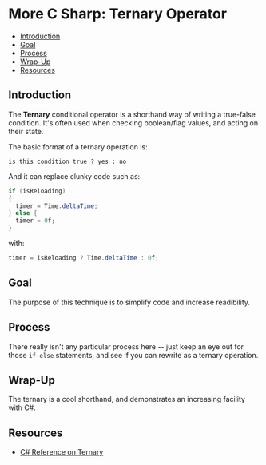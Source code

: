# More C Sharp: Ternary Operator

<!-- TOC START min:2 max:4 link:true asterisk:false update:true -->
- [Introduction](#introduction)
- [Goal](#goal)
- [Process](#process)
- [Wrap-Up](#wrap-up)
- [Resources](#resources)
<!-- TOC END -->

## Introduction

The **Ternary** conditional operator is a shorthand way of writing a true-false condition. It's often used when checking boolean/flag values, and acting on their state.

The basic format of a ternary operation is:

`is this condition true ? yes : no`

And it can replace clunky code such as:

```C#
if (isReloading)
{
  timer = Time.deltaTime;
} else {
  timer = 0f;
}
```

with:

```C#
timer = isReloading ? Time.deltaTime : 0f;
```

## Goal

The purpose of this technique is to simplify code and increase readibility.

## Process

There really isn't any particular process here -- just keep an eye out for those `if-else` statements, and see if you can rewrite as a ternary operation.

## Wrap-Up

The ternary is a cool shorthand, and demonstrates an increasing facility with C#.

## Resources
- [C# Reference on Ternary](https://docs.microsoft.com/en-us/dotnet/csharp/language-reference/operators/conditional-operator)
